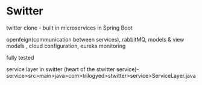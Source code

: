 # Switter

twitter clone - built in microservices in Spring Boot
	
openfeign(communication between services), rabbitMQ, models & view models , cloud configuration, eureka monitoring

fully tested
	
service layer in switter (heart of the stwitter service)-service>src>main>java>com>trilogyed>stwitter>service>ServiceLayer.java
	
